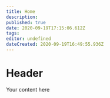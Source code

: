 ```yaml
---
title: Home
description: 
published: true
date: 2020-09-19T17:15:06.612Z
tags: 
editor: undefined
dateCreated: 2020-09-19T16:49:55.936Z
---
```


# Header
Your content here